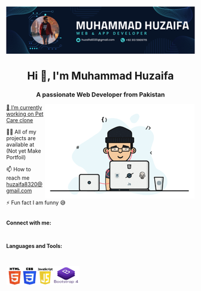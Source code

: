 <a href="#"><img src="img/Banner1.png" alt=""></a>
<h1 align="center">Hi 👋, I'm Muhammad Huzaifa</h1>
<h3 align="center">A passionate Web Developer from Pakistan</h3>
<a href="#"><img align="right" alt="huzaifa8320" width="400" src="./img/Image.gif"</a>

  
🔭 I’m currently working on [Pet Care clone](https://huzaifa8320.github.io/Pet-Care-Assignment-No-11/)

👨‍💻 All of my projects are available at (Not yet Make Portfoil)

📫 How to reach me huzaifa8320@gmail.com

⚡ Fun fact I am funny 😅
<br><br>
<p><b>Connect with me:</b></p>
<br>
<p><b>Languages and Tools:</b></p>
<br>
<p align="left"><a href="#"><img src="./img/html.png"  width="45" height="45"/></a><a href="#"><img src="img/css.png" width="35" height="45"/></a><a href="#"><img src="img/java.png"  width="45" height="45"/></a><img src="img/Bootstrap logo.png"  width="70" height="50"/></a></p>

